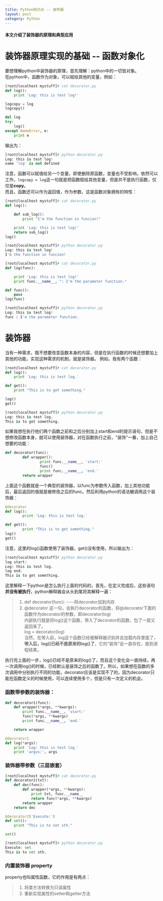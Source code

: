 ```yaml
---
title: Python知识点 -- 装饰器
layout: post
category: Python
---
```


#### 本文介绍了装饰器的原理和典型应用

# 装饰器原理实现的基础 -- 函数对象化
要想理解python中装饰器的原理，首先理解：python中的一切皆对象。  
在python中，函数作为对象，可以赋给其他的变量，例如：
```python
[root@localhost mystuff]# cat decorator.py
def log():
	print 'Log: this is test log!'

logcopy = log
logcopy()

del log
try:
	log()
except NameError, e:
	print e
```
输出为：
```python
[root@localhost mystuff]# python decorator.py 
Log: this is test log!
name 'log' is not defined
```
注意，函数可以赋值给另一个变量，即使删除原函数，变量也不受影响，依然可以工作，`logcopy = log`这一句就是把函数赋给其他变量，但是并不是执行函数，仅仅是**copy**。  
而且，函数还可以作为返回值，作为参数，这是函数对象拥有的特性：
```python
[root@localhost mystuff]# cat decorator.py 
def log():

	def sub_log():
		print "I'm the function in funcion!"

	print 'Log: this is test log!'
	return sub_log()
log()

[root@localhost mystuff]# python decorator.py 
Log: this is test log!
I'm the function in funcion!
```

```python
[root@localhost mystuff]# cat decorator.py 
def log(func):

	print 'Log: this is test log!'
	print func.__name__, ": I'm the parameter function."

def func():
	pass
log(func) 

[root@localhost mystuff]# python decorator.py 
Log: this is test log!
func : I'm the parameter function.
```
# 装饰器
当有一种需求，既不想要改变函数本身的内容，但是在执行函数的时候还想要加上其他的功能，实现这种需求的机制，就是装饰器。
例如，我有两个函数：
```python
[root@localhost mystuff]# cat decorator.py
def log():
	print 'Log: this is test log.'

def get():
	print "This is to get something."

log() 
get()

[root@localhost mystuff]# python decorator.py 
Log: this is test log.
This is to get something.
```
如果我想在执行他们两个函数之前和之后分别加上start和end的提示语句，但是不想修改函数本身，就可以使用装饰器，对在函数执行之前，"装饰"一番，加上自己想要的功能：
```python
def decorator(func):
        def wrapper():
                print func.__name__, 'start:'
                func()
                print func.__name__, 'end.'
        return wrapper
```
上面这个函数就是一个典型的装饰器，以func为参数传入函数，加上其他功能后，最后返回的值就是被修改之后的func。然后利用python的语法糖调用这个装饰器：
```python
@decorator
def log():
        print 'Log: this is test log.'

def get():
        print "This is to get something."
log()
get()
```
注意，这里的log()函数使用了装饰器，get()没有使用，所以输出为：
```python
[root@localhost mystuff]# python decorator.py 
log start:
Log: this is test log.
log end.
This is to get something.
```
这里解释一下python是怎么执行上面的代码的，首先，在定义完成后，这些语句**并没有被执行**，python解释器会从头到尾将其解释一遍：  
> 1. def decorator(func):   ----将decorator加到内存    
> 2. @decorator
	这一句，会执行decorator的函数，将@decorator下面的函数作为decorator的参数，即decorator(log)  
	内部执行就是将log()这个函数，带入了decorator的函数，包了一层又返回来了。  
	log = decorator(log)  
	当然，在带入前，log这个函数已经被解释器识别并且加载内存里面了，**带入后，log()已经不是原来的log()了**，它的“装饰”会一直存在，直到进程结束。  

执行完上面的一步，log()已经不是原来的log()了，而且这个变化会一直持续，再一次调用log()的时候，已经默认是装饰之后的函数了。所以，如果想在函数的多次调用中分别执行不同的功能，decorator应该是实现不了的，因为decorator只能在函数定义的时候使用，可以连续使用多个，但是只有一次定义的机会。

### 函数带参数的装饰器：
```python
def decorator1(func):
	def wrapper(*args, **kwargs):
		print func.__name__, 'start:'
		func(*args, **kwargs)
		print func.__name__, 'end.'

	return wrapper

@decorator1
def log(*args):
	print 'Log: this is test log.'
	print 'argvs:', args

```
### 装饰器带参数（三层嵌套）
```python
[root@localhost mystuff]# cat decorator.py 
def decorator2(txt):
	def dec(func):
		def wrapper(*args, **kwargs):
			print txt, func.__name__
			return func(*args, **kwargs)
		return wrapper
	return dec

@decorator2('Execute:')
def set():
	print "This is to set sth."

set()

[root@localhost mystuff]# python decorator.py
Execute: set
This is to set sth.
```

### 内置装饰器 property
property也叫属性函数，它的作用是有两点：
>1. 将类方法转换为只读属性
>2. 重新实现属性的setter和getter方法

